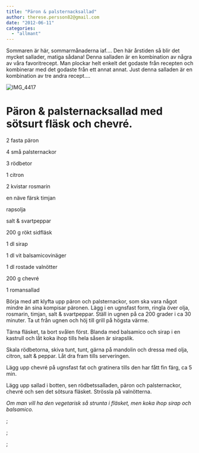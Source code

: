 ```yaml
---
title: "Päron & palsternacksallad"
author: therese.persson82@gmail.com
date: "2012-06-11"
categories: 
  - "allmant"
---
```


Sommaren är här, sommarmånaderna iaf.... Den här årstiden så blir det mycket sallader, matiga sådana! Denna salladen är en kombination av några av våra favoritrecept. Man plockar helt enkelt det godaste från recepten och kombinerar med det godaste från ett annat annat. Just denna salladen är en kombination av tre andra recept....

![](/static/img/IMG_4417-1024x682.jpg "IMG_4417")

# **Päron & palsternacksallad med sötsurt fläsk och chevré.**

2 fasta päron

4 små palsternackor

3 rödbetor

1 citron

2 kvistar rosmarin

en näve färsk timjan

rapsolja

salt & svartpeppar

200 g rökt sidfläsk

1 dl sirap

1 dl vit balsamicovinäger

1 dl rostade valnötter

200 g chevré

1 romansallad

Börja med att klyfta upp päron och palsternackor, som ska vara något mindre än sina kompisar päronen. Lägg i en ugnsfast form, ringla över olja, rosmarin, timjan, salt & svartpeppar. Ställ in ugnen på ca 200 grader i ca 30 minuter. Ta ut från ugnen och höj till grill på högsta värme.

Tärna fläsket, ta bort svålen först. Blanda med balsamico och sirap i en kastrull och låt koka ihop tills hela såsen är sirapslik.

Skala rödbetorna, skiva tunt, tunt, gärna på mandolin och dressa med olja, citron, salt & peppar. Låt dra fram tills serveringen.

Lägg upp chevré på ugnsfast fat och gratinera tills den har fått fin färg, ca 5 min.

Lägg upp sallad i botten, sen rödbetssalladen, päron och palsternackor, chevré och sen det sötsura fläsket. Strössla på valnötterna.

_Om man vill ha den vegetarisk så strunta i fläsket, men koka ihop sirap och balsamico._

;

;

;
